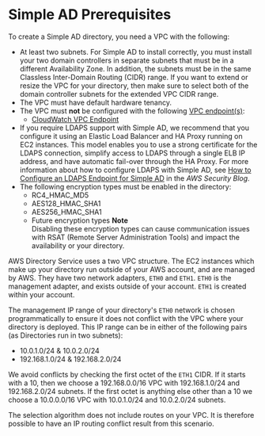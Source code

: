 # Simple AD Prerequisites<a name="prereq_simple"></a>

To create a Simple AD directory, you need a VPC with the following: 
+ At least two subnets\. For Simple AD to install correctly, you must install your two domain controllers in separate subnets that must be in a different Availability Zone\. In addition, the subnets must be in the same Classless Inter\-Domain Routing \(CIDR\) range\. If you want to extend or resize the VPC for your directory, then make sure to select both of the domain controller subnets for the extended VPC CIDR range\.
+ The VPC must have default hardware tenancy\.
+ The VPC must **not** be configured with the following [VPC endpoint\(s\)](https://docs.aws.amazon.com/vpc/latest/userguide/vpc-endpoints.html):
  + [CloudWatch VPC Endpoint](https://docs.aws.amazon.com/AmazonCloudWatch/latest/monitoring/cloudwatch-and-interface-VPC.html)
+ If you require LDAPS support with Simple AD, we recommend that you configure it using an Elastic Load Balancer and HA Proxy running on EC2 instances\. This model enables you to use a strong certificate for the LDAPS connection, simplify access to LDAPS through a single ELB IP address, and have automatic fail\-over through the HA Proxy\. For more information about how to configure LDAPS with Simple AD, see [How to Configure an LDAPS Endpoint for Simple AD](https://aws.amazon.com/blogs/security/how-to-configure-an-ldaps-endpoint-for-simple-ad/) in the *AWS Security Blog*\.
+ The following encryption types must be enabled in the directory: 
  + RC4\_HMAC\_MD5
  + AES128\_HMAC\_SHA1
  + AES256\_HMAC\_SHA1
  + Future encryption types
**Note**  
Disabling these encryption types can cause communication issues with RSAT \(Remote Server Administration Tools\) and impact the availability or your directory\.

AWS Directory Service uses a two VPC structure\. The EC2 instances which make up your directory run outside of your AWS account, and are managed by AWS\. They have two network adapters, `ETH0` and `ETH1`\. `ETH0` is the management adapter, and exists outside of your account\. `ETH1` is created within your account\. 

The management IP range of your directory's `ETH0` network is chosen programmatically to ensure it does not conflict with the VPC where your directory is deployed\. This IP range can be in either of the following pairs \(as Directories run in two subnets\):
+ 10\.0\.1\.0/24 & 10\.0\.2\.0/24 
+ 192\.168\.1\.0/24 & 192\.168\.2\.0/24 

We avoid conflicts by checking the first octet of the `ETH1` CIDR\. If it starts with a 10, then we choose a 192\.168\.0\.0/16 VPC with 192\.168\.1\.0/24 and 192\.168\.2\.0/24 subnets\. If the first octet is anything else other than a 10 we choose a 10\.0\.0\.0/16 VPC with 10\.0\.1\.0/24 and 10\.0\.2\.0/24 subnets\. 

The selection algorithm does not include routes on your VPC\. It is therefore possible to have an IP routing conflict result from this scenario\. 